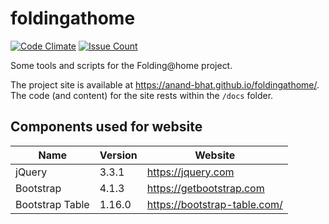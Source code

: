 
# foldingathome

[![Code Climate](https://codeclimate.com/github/anand-bhat/foldingathome/badges/gpa.svg)](https://codeclimate.com/github/anand-bhat/foldingathome)
[![Issue Count](https://codeclimate.com/github/anand-bhat/foldingathome/badges/issue_count.svg)](https://codeclimate.com/github/anand-bhat/foldingathome)

Some tools and scripts for the Folding@home project.

The project site is available at <https://anand-bhat.github.io/foldingathome/>.
The code (and content) for the site rests within the `/docs` folder.

## Components used for website

| Name | Version | Website |
| ----------- | ---- | ----------- |
| jQuery | 3.3.1 | https://jquery.com |
| Bootstrap | 4.1.3 | https://getbootstrap.com |
| Bootstrap Table | 1.16.0 | https://bootstrap-table.com/ |

